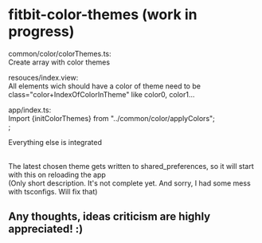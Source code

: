 # fitbit-color-themes (work in progress)
common/color/colorThemes.ts:<br>
Create array with color themes

resouces/index.view:<br>
All elements wich should have a color of theme need to be class="color+IndexOfColorInTheme" like color0, color1...

app/index.ts:<br>
Import {initColorThemes} from "../common/color/applyColors";<br>
<initColorThemes>;<br>

Everything else is integrated<br><br>

The latest chosen theme gets written to shared_preferences, so it will start with this on reloading the app<br>
(Only short description. It's not complete yet. And sorry, I had some mess with tsconfigs. Will fix that)

Any thoughts, ideas criticism are highly appreciated! :)
--
